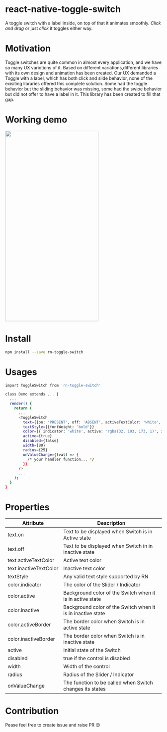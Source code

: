 # react-native-toggle-switch
A toggle switch with a label inside, on top of that it animates smoothly.
*Click and drag* or just *click* it toggles either way.


# Motivation
Toggle switches are quite common in almost every application, and we have so many UX variotions of it.
Based on different variations,different libraries with its own design and animation has been created.
Our UX demanded a Toggle with a label, which has both click and slide behavior, none of the exisiting libraries offered this complete solution. 
Some had the toggle behavior but the sliding behavior was missing, some had the swipe behavior but did not offer to have a label in it.
This library has been created to fill that gap.

# Working demo
<img src="https://raw.githubusercontent.com/prsn/react-native-toggle-switch/master/resources/demo.gif" width="300" height="610"/>

# Install
```bash
npm install --save rn-toggle-switch
```

# Usages
```bash
import ToggleSwitch from 'rn-toggle-switch'

class Demo extends ... {
  ...
  render() {
    return (
      ...
      <ToggleSwitch
        text={{on: 'PRESENT', off: 'ABSENT', activeTextColor: 'white', inactiveTextColor: '#B7B8BA'}}
        textStyle={{fontWeight: 'bold'}}
        color={{ indicator: 'white', active: 'rgba(32, 193, 173, 1)', inactive:  'rgba( 247, 247, 247, 1)', activeBorder: '#41B4A4', inactiveBorder: '#E9E9E9'}}
        active={true}
        disabled={false}
        width={80}
        radius={25}
        onValueChange={(val) => {
          /* your handler function... */
        }}
      />
      ...
    );
  }
}
```

# Properties

| Attribute | Description |
| --- | --- |
| text.on | Text to be displayed when Switch is in Active state |
| text.off | Text to be displayed when Switch in in inactive state |
| text.activeTextColor | Active text color |
| text.inactiveTextColor | Inactive text color |
| textStyle | Any valid text style supported by RN |
| color.indicator | The color of the Slider / Indicator |
| color.active | Background color of the Switch when it is in active state |
| color.inactive | Background color of the Switch when it is in inactive state |
| color.activeBorder | The border color when Switch is in active state |
| color.inactiveBorder | The border color when Switch is in inactive state |
| active | Initial state of the Switch |
| disabled | true if the control is disabled |
| width | Width of the control |
| radius | Radius of the Slider / Indicator |
| onValueChange | The function to be called when Switch changes its states |

# Contribution
Pease feel free to create issue and raise PR :blush:
